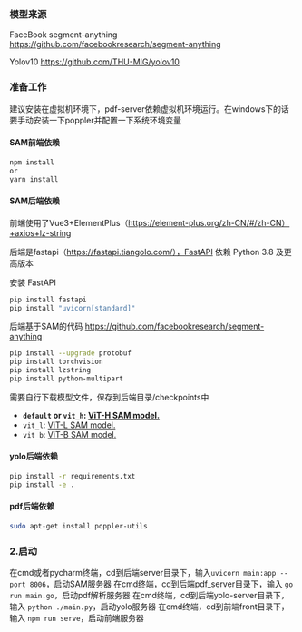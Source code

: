 ### 模型来源
FaceBook segment-anything
https://github.com/facebookresearch/segment-anything

Yolov10
https://github.com/THU-MIG/yolov10

### 准备工作

建议安装在虚拟机环境下，pdf-server依赖虚拟机环境运行。在windows下的话要手动安装一下poppler并配置一下系统环境变量

#### SAM前端依赖

```bash
npm install
or
yarn install
```

#### SAM后端依赖

前端使用了Vue3+ElementPlus（https://element-plus.org/zh-CN/#/zh-CN）+axios+lz-string

后端是fastapi（https://fastapi.tiangolo.com/），FastAPI 依赖 Python 3.8 及更高版本

安装 FastAPI 

```bash
pip install fastapi
pip install "uvicorn[standard]"
```

后端基于SAM的代码 https://github.com/facebookresearch/segment-anything

```bash
pip install --upgrade protobuf
pip install torchvision
pip install lzstring
pip install python-multipart
```

需要自行下载模型文件，保存到后端目录/checkpoints中

- **`default` or `vit_h`: [ViT-H SAM model.](https://dl.fbaipublicfiles.com/segment_anything/sam_vit_h_4b8939.pth)**
- `vit_l`: [ViT-L SAM model.](https://dl.fbaipublicfiles.com/segment_anything/sam_vit_l_0b3195.pth)
- `vit_b`: [ViT-B SAM model.](https://dl.fbaipublicfiles.com/segment_anything/sam_vit_b_01ec64.pth)

#### yolo后端依赖

```bash
pip install -r requirements.txt
pip install -e .
```

#### pdf后端依赖

```bash
sudo apt-get install poppler-utils
```

### 2.启动

在cmd或者pycharm终端，cd到后端server目录下，输入`uvicorn main:app --port 8006`，启动SAM服务器
在cmd终端，cd到后端pdf_server目录下，输入 `go run main.go`，启动pdf解析服务器
在cmd终端，cd到后端yolo-server目录下，输入 `python ./main.py`，启动yolo服务器
在cmd终端，cd到前端front目录下，输入 `npm run serve`，启动前端服务器



